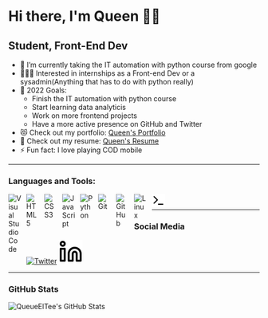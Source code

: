 # Hi there, I'm Queen 👋🏾

## Student, Front-End Dev

- 🌱 I’m currently taking the IT automation with python course from google
- 👩🏾‍💻 Interested in internships as a Front-end Dev or a sysadmin(Anything that has to do with python really)
- 🥅 2022 Goals:  
  - Finish the IT automation with python course
  - Start learning data analyticis
  - Work on more frontend projects
  - Have a more active presence on GitHub and Twitter
- 😻 Check out my portfolio: [Queen's Portfolio](https://queueeltee.github.io/Portfolio/)
- 📜 Check out my resume: [Queen's Resume](https://drive.google.com/file/d/1UFYnafJpfyNP6YkDAVnQiUdok1RFQ5_c/view)
- ⚡ Fun fact: I love playing COD mobile

---

### Languages and Tools:

<img align="left" alt="Visual Studio Code" width="26px" src="https://cdn.jsdelivr.net/gh/devicons/devicon/icons/vscode/vscode-original.svg" style="padding-right:10px;" />
<img align="left" alt="HTML5" width="26px" src="https://cdn.jsdelivr.net/gh/devicons/devicon/icons/html5/html5-original.svg" style="padding-right:10px;" />
<img align="left" alt="CSS3" width="26px" src="https://cdn.jsdelivr.net/gh/devicons/devicon/icons/css3/css3-original.svg" style="padding-right:10px;" />
<img align="left" alt="JavaScript" width="26px" src="https://cdn.jsdelivr.net/gh/devicons/devicon/icons/javascript/javascript-original.svg" style="padding-right:10px;" />
<img align="left" alt="Python" width="26px" src="https://cdn.jsdelivr.net/gh/devicons/devicon/icons/python/python-original.svg" style="padding-right:10px;" />
<img align="left" alt="Git" width="26px" src="https://cdn.jsdelivr.net/gh/devicons/devicon/icons/git/git-original.svg" style="padding-right:10px;" />
<img align="left" alt="GitHub" width="26px" src="https://user-images.githubusercontent.com/3369400/139448065-39a229ba-4b06-434b-bc67-616e2ed80c8f.png" style="padding-right:10px;" />
<img align="left" alt="Linux" width="26px" src="https://cdn.jsdelivr.net/gh/devicons/devicon/icons/linux/linux-original.svg" style="padding-right:10px;" />
<img align="left" alt="Linux" width="26px" src="terminal.svg" style="padding-right:10px;" /> <br/>

---

### Social Media

[![Twitter](http://i.imgur.com/wWzX9uB.png)](https://twitter.com/QueueElTee)
[![LinkedIn](linkedin.svg)](https://www.linkedin.com/in/queen-l-tijani/)

---

### GitHub Stats

  <img align="left" alt="QueueElTee's GitHub Stats" src="https://github-readme-stats.vercel.app/api?username=QueueElTee&show_icons=true&hide_border=false&title_color=ff652f&icon_color=FFE400&bg_color=09131B&text_color=ffffff&border_color=0c1a25" />
